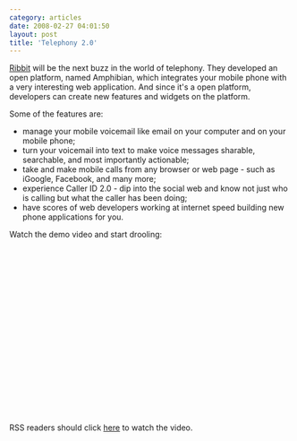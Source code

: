 ```yaml
---
category: articles
date: 2008-02-27 04:01:50
layout: post
title: 'Telephony 2.0'
---
```


<p><a href="http://ribbit.com/">Ribbit</a> will be the next buzz in the world of telephony. They developed an open platform, named Amphibian, which integrates your mobile phone with a very interesting web application. And since it's a open platform, developers can create new features and widgets on the platform.</p>

<p>Some of the features are:</p>

<ul>  <li>manage your mobile voicemail like email on your computer and on your mobile phone;</li>  <li>turn your voicemail into text to make voice messages sharable, searchable, and most importantly actionable;</li>  <li>take and make mobile calls from any browser or web page - such as iGoogle, Facebook, and many more;</li>  <li>experience Caller ID 2.0 - dip into the social web and know not just who is calling but what the caller has been doing;</li>  <li>have scores of web developers working at internet speed building new phone applications for you.</li></ul><p>Watch the demo video and start drooling:</p>

<iframe title="Telephony 2.0" width="480" height="300" data-src="//www.youtube.com/embed/CDDSOLViMLY" frameborder="0" allowfullscreen></iframe>

<p>RSS readers should click <a href="//joaobordalo.com/articles/2008/02/27/telephony-2-0">here</a> to watch the video.</p>
